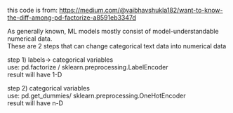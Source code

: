 this code is from: https://medium.com/@vaibhavshukla182/want-to-know-the-diff-among-pd-factorize-a8591eb3347d

As generally known, ML models mostly consist of model-understandable numerical data.          
These are 2 steps that can change categorical text data into numerical data        
        
        
step 1) labels-> categorical variables         
use: pd.factorize / sklearn.preprocessing.LabelEncoder        
result will have 1-D        
        
step 2) categorical variables        
use: pd.get_dummies/ sklearn.preprocessing.OneHotEncoder        
result will have n-D        
